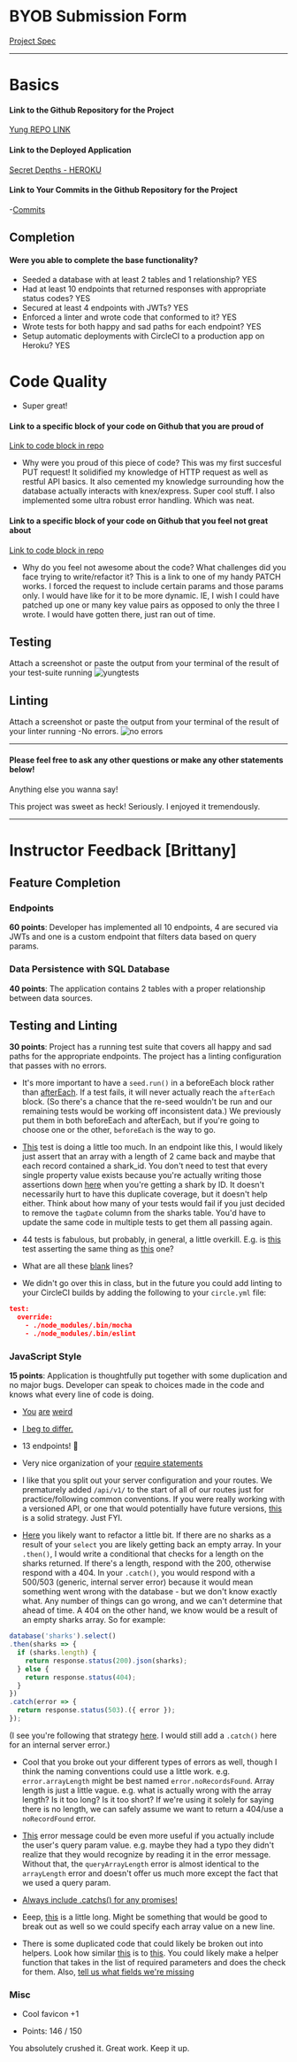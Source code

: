 # BYOB Submission Form

[Project Spec](http://frontend.turing.io/projects/build-your-own-backend.html)

------

# Basics

#### Link to the Github Repository for the Project
[Yung REPO LINK](https://github.com/hmorri32/byo-backend)

#### Link to the Deployed Application
[Secret Depths - HEROKU](https://secure-depths-86331.herokuapp.com/)

#### Link to Your Commits in the Github Repository for the Project

-[Commits](https://github.com/hmorri32/byo-backend/commits/master)

## Completion

#### Were you able to complete the base functionality?

* Seeded a database with at least 2 tables and 1 relationship?
YES
* Had at least 10 endpoints that returned responses with appropriate status codes?
YES
* Secured at least 4 endpoints with JWTs?
YES
* Enforced a linter and wrote code that conformed to it?
YES
* Wrote tests for both happy and sad paths for each endpoint?
YES
* Setup automatic deployments with CircleCI to a production app on Heroku?
YES
# Code Quality
- Super great!

#### Link to a specific block of your code on Github that you are proud of
[Link to code block in repo](https://github.com/hmorri32/byo-backend/blob/master/routes/index.js#L122-L150)

* Why were you proud of this piece of code?
This was my first succesful PUT request! It solidified my knowledge of HTTP request as well as restful API basics. 
It also cemented my knowledge surrounding how the database actually interacts with knex/express. Super cool stuff.
I also implemented some ultra robust error handling. Which was neat. 

#### Link to a specific block of your code on Github that you feel not great about
[Link to code block in repo](https://github.com/hmorri32/byo-backend/blob/master/routes/index.js#L184-L213)

* Why do you feel not awesome about the code? What challenges did you face trying to write/refactor it?
This is a link to one of my handy PATCH works. I forced the request to include certain params and those params only. 
I would have like for it to be more dynamic. IE, I wish I could have patched up one or many key value pairs as opposed to
only the three I wrote. I would have gotten there, just ran out of time. 

## Testing

Attach a screenshot or paste the output from your terminal of the result of your test-suite running
![yungtests](http://g.recordit.co/ASfqQl3Yuw.gif)

## Linting
Attach a screenshot or paste the output from your terminal of the result of your linter running
-No errors. 
![no errors](http://g.recordit.co/Vd2OTFsOqm.gif)

-----

#### Please feel free to ask any other questions or make any other statements below!

Anything else you wanna say!

This project was sweet as heck! Seriously. I enjoyed it tremendously. 


--------------------------



# Instructor Feedback [Brittany]

## Feature Completion

### Endpoints
**60 points**: Developer has implemented all 10 endpoints, 4 are secured via JWTs and one is a custom endpoint that filters data based on query params.

### Data Persistence with SQL Database
**40 points**: The application contains 2 tables with a proper relationship between data sources.

## Testing and Linting

**30 points**: Project has a running test suite that covers all happy and sad paths for the appropriate endpoints. The project has a linting configuration that passes with no errors.

* It's more important to have a `seed.run()` in a beforeEach block rather than [afterEach](https://github.com/hmorri32/byo-backend/blob/master/test/server.spec.js#L29-L32). If a test fails, it will never actually reach the `afterEach` block. (So there's a chance that the re-seed wouldn't be run and our remaining tests would be working off inconsistent data.) We previously put them in both beforeEach and afterEach, but if you're going to choose one or the other, `beforeEach` is the way to go.

* [This](https://github.com/hmorri32/byo-backend/blob/master/test/server.spec.js#L59-L103) test is doing a little too much. In an endpoint like this, I would likely just assert that an array with a length of 2 came back and maybe that each record contained a shark_id. You don't need to test that every single property value exists because you're actually writing those assertions down [here](https://github.com/hmorri32/byo-backend/blob/master/test/server.spec.js#L161-L189) when you're getting a shark by ID. It doesn't necessarily hurt to have this duplicate coverage, but it doesn't help either. Think about how many of your tests would fail if you just decided to remove the `tagDate` column from the sharks table. You'd have to update the same code in multiple tests to get them all passing again.

* 44 tests is fabulous, but probably, in general, a little overkill. E.g. is [this](https://github.com/hmorri32/byo-backend/blob/master/test/server.spec.js#L105-L114) test asserting the same thing as [this](https://github.com/hmorri32/byo-backend/blob/master/test/server.spec.js#L46-L56) one?

* What are all these [blank](https://github.com/hmorri32/byo-backend/blob/master/test/server.spec.js#L1037-L1050) lines?

* We didn't go over this in class, but in the future you could add linting to your CircleCI builds by adding the following to your `circle.yml` file:

```json
test:
  override:
    - ./node_modules/.bin/mocha
    - ./node_modules/.bin/eslint
```

### JavaScript Style
**15 points**: Application is thoughtfully put together with some duplication and no major bugs. Developer can speak to choices made in the code and knows what every line of code is doing.

* [You](https://github.com/hmorri32/byo-backend/blob/master/routes/index.js#L120) [are](https://github.com/hmorri32/byo-backend/blob/master/test/server.spec.js#L15) [weird](https://github.com/hmorri32/byo-backend/blob/master/test/server.spec.js#L35)

* [I beg to differ.](https://github.com/hmorri32/byo-backend/blob/master/routes/index.js#L14-L15)

* 13 endpoints! 🎉

* Very nice organization of your [require statements](https://github.com/hmorri32/byo-backend/blob/master/server.js#L1-L8)

* I like that you split out your server configuration and your routes. We prematurely added `/api/v1/` to the start of all of our routes just for practice/following common conventions. If you were really working with a versioned API, or one that would potentially have future versions, [this](http://stackoverflow.com/questions/26040329/how-do-you-handle-api-version-in-a-node-express-app) is a solid strategy. Just FYI.

* [Here](https://github.com/hmorri32/byo-backend/blob/master/routes/index.js#L26-L27) you likely want to refactor a little bit. If there are no sharks as a result of your `select` you are likely getting back an empty array. In your `.then()`, I would write a conditional that checks for a length on the sharks returned. If there's a length, respond with the 200, otherwise respond with a 404. In your `.catch()`, you would respond with a 500/503 (generic, internal server error) because it would mean something went wrong with the database - but we don't know exactly what. Any number of things can go wrong, and we can't determine that ahead of time. A 404 on the other hand, we know would be a result of an empty sharks array. So for example:

```js
database('sharks').select()
.then(sharks => {
  if (sharks.length) {
    return response.status(200).json(sharks);
  } else {
    return response.status(404);
  }
})
.catch(error => {
  return response.status(503).({ error });
});
```

(I see you're following that strategy [here](https://github.com/hmorri32/byo-backend/blob/master/routes/index.js#L31-L33). I would still add a `.catch()` here for an internal server error.)

* Cool that you broke out your different types of errors as well, though I think the naming conventions could use a little work. e.g. `error.arrayLength` might be best named `error.noRecordsFound`. Array length is just a little vague. e.g. what is actually wrong with the array length? Is it too long? Is it too short? If we're using it solely for saying there is no length, we can safely assume we want to return a 404/use a `noRecordFound` error.

* [This](https://github.com/hmorri32/byo-backend/blob/master/helpers/error.js#L19) error message could be even more useful if you actually include the user's query param value. e.g. maybe they had a typo they didn't realize that they would recognize by reading it in the error message. Without that, the `queryArrayLength` error is almost identical to the `arrayLength` error and doesn't offer us much more except the fact that we used a query param.

* [Always include .catchs() for any promises!](https://github.com/hmorri32/byo-backend/blob/master/routes/index.js#L51-L55)

* Eeep, [this](https://github.com/hmorri32/byo-backend/blob/master/routes/index.js#L89) is a little long. Might be something that would be good to break out as well so we could specify each array value on a new line.

* There is some duplicated code that could likely be broken out into helpers. Look how similar [this](https://github.com/hmorri32/byo-backend/blob/master/routes/index.js#L123-L133) is to [this](https://github.com/hmorri32/byo-backend/blob/master/routes/index.js#L153-L163). You could likely make a helper function that takes in the list of required parameters and does the check for them. Also, [tell us what fields we're missing](https://github.com/hmorri32/byo-backend/blob/master/helpers/error.js#L29)

### Misc

* Cool favicon +1


- Points: 146 / 150

You absolutely crushed it. Great work. Keep it up.

